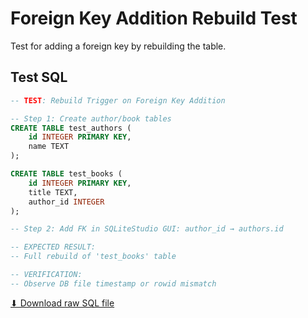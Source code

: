 # Foreign Key Addition Rebuild Test

Test for adding a foreign key by rebuilding the table.

## Test SQL

```sql
-- TEST: Rebuild Trigger on Foreign Key Addition

-- Step 1: Create author/book tables
CREATE TABLE test_authors (
    id INTEGER PRIMARY KEY,
    name TEXT
);

CREATE TABLE test_books (
    id INTEGER PRIMARY KEY,
    title TEXT,
    author_id INTEGER
);

-- Step 2: Add FK in SQLiteStudio GUI: author_id → authors.id

-- EXPECTED RESULT:
-- Full rebuild of 'test_books' table

-- VERIFICATION:
-- Observe DB file timestamp or rowid mismatch
```

[⬇ Download raw SQL file](test_fk_addition_rebuild.sql)

